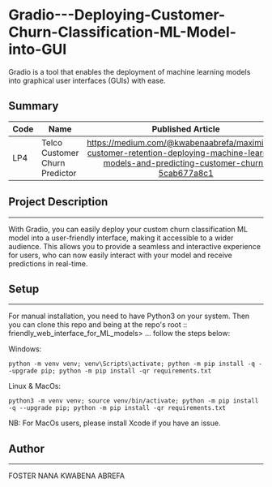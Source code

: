 # Gradio---Deploying-Customer-Churn-Classification-ML-Model-into-GUI
Gradio is a tool that enables the deployment of machine learning models into graphical user interfaces (GUIs) with ease. 


## Summary
| Code      | Name        | Published Article |
|-----------|-------------|:-------------:|
| LP4 | Telco Customer Churn Predictor |  https://medium.com/@kwabenaabrefa/maximizing-customer-retention-deploying-machine-learning-models-and-predicting-customer-churn-5cab677a8c1 |

## Project Description
----
With Gradio, you can easily deploy your custom churn classification ML model into a user-friendly interface, making it accessible to a wider audience. This allows you to provide a seamless and interactive experience for users, who can now easily interact with your model and receive predictions in real-time.


## Setup
----

For manual installation, you need to have Python3 on your system. Then you can clone this repo and being at the repo's root :: friendly_web_interface_for_ML_models> ... follow the steps below:

Windows:

  `python -m venv venv; venv\Scripts\activate; python -m pip install -q --upgrade pip; python -m pip install -qr requirements.txt`

Linux & MacOs:

  `python3 -m venv venv; source venv/bin/activate; python -m pip install -q --upgrade pip; python -m pip install -qr requirements.txt`


NB: For MacOs users, please install Xcode if you have an issue.


## Author
----
FOSTER NANA KWABENA ABREFA
